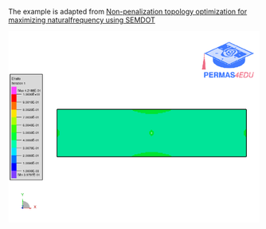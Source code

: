 The example is adapted from [Non-penalization topology optimization for maximizing naturalfrequency using SEMDOT](https://www.researchgate.net/publication/372506078_Non-penalization_topology_optimization_for_maximizing_natural_frequency_using_SEMDOT)

![Pin-pin beam](efratio.gif)
